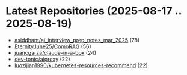 # Latest Repositories (2025-08-17 .. 2025-08-19)

- [asiddhant/ai_interview_prep_notes_mar_2025](https://github.com/asiddhant/ai_interview_prep_notes_mar_2025) (78)
- [EternityJune25/ComoRAG](https://github.com/EternityJune25/ComoRAG) (56)
- [juancgarza/claude-in-a-box](https://github.com/juancgarza/claude-in-a-box) (24)
- [dev-tonic/aiproxy](https://github.com/dev-tonic/aiproxy) (22)
- [luozijian1990/kubernetes-resources-recommend](https://github.com/luozijian1990/kubernetes-resources-recommend) (22)
